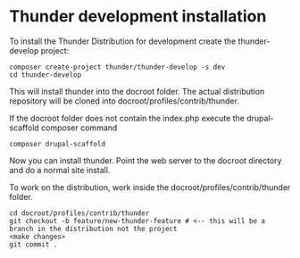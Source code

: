 # Thunder development installation
To install the Thunder Distribution for development create the thunder-develop project:

    composer create-project thunder/thunder-develop -s dev
    cd thunder-develop
    
This will install thunder into the docroot folder. The actual 
distribution repository will be cloned into docroot/profiles/contrib/thunder.

If the docroot folder does not contain the index.php execute the drupal-scaffold composer command

    composer drupal-scaffold
    
Now you can install thunder. Point the web server to the docroot directory and do a normal site install. 

To work on the distribution, work inside the docroot/profiles/contrib/thunder
folder. 

    cd docroot/profiles/contrib/thunder
    git checkout -b feature/new-thunder-feature # <-- this will be a branch in the distribution not the project
    <make changes>
    git commit .
    

